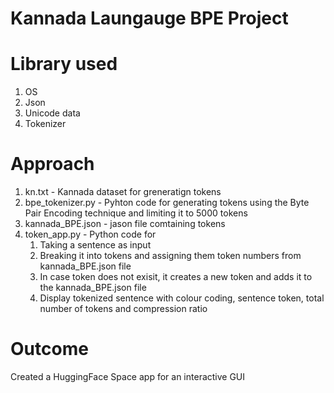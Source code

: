 # Kannada Laungauge BPE Project

# Library used
  1. OS
  2. Json
  3. Unicode data
  4. Tokenizer

# Approach
  1. kn.txt - Kannada dataset for greneratign tokens
  2. bpe_tokenizer.py - Pyhton code for generating tokens using the Byte Pair Encoding technique and limiting it to 5000 tokens
  3. kannada_BPE.json - jason file comtaining tokens
  4. token_app.py - Python code for
       1. Taking a sentence as input
       2. Breaking it into tokens and assigning them token numbers from kannada_BPE.json file
       3. In case token does not exisit, it creates a new token and adds it to the kannada_BPE.json file
       4. Display tokenized sentence with colour coding, sentence token, total number of tokens and compression ratio
    
# Outcome
  Created a HuggingFace Space app for an interactive GUI
